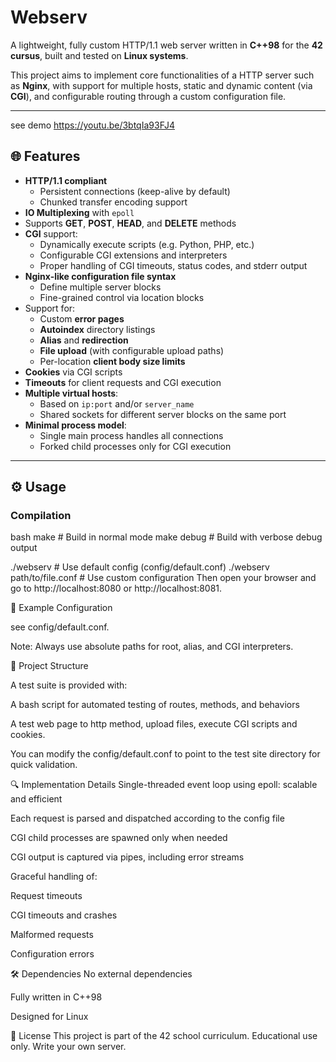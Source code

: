 # Webserv

A lightweight, fully custom HTTP/1.1 web server written in **C++98** for the **42 cursus**, built and tested on **Linux systems**.

This project aims to implement core functionalities of a HTTP server such as **Nginx**, with support for multiple hosts, static and dynamic content (via **CGI**), and configurable routing through a custom configuration file.

---

see demo
https://youtu.be/3btqIa93FJ4

## 🌐 Features

- **HTTP/1.1 compliant**
  - Persistent connections (keep-alive by default)
  - Chunked transfer encoding support
- **IO Multiplexing** with `epoll`
- Supports **GET**, **POST**, **HEAD**, and **DELETE** methods
- **CGI** support:
  - Dynamically execute scripts (e.g. Python, PHP, etc.)
  - Configurable CGI extensions and interpreters
  - Proper handling of CGI timeouts, status codes, and stderr output
- **Nginx-like configuration file syntax**
  - Define multiple server blocks
  - Fine-grained control via location blocks
- Support for:
  - Custom **error pages**
  - **Autoindex** directory listings
  - **Alias** and **redirection**
  - **File upload** (with configurable upload paths)
  - Per-location **client body size limits**
- **Cookies** via CGI scripts
- **Timeouts** for client requests and CGI execution
- **Multiple virtual hosts**:
  - Based on `ip:port` and/or `server_name`
  - Shared sockets for different server blocks on the same port
- **Minimal process model**:
  - Single main process handles all connections
  - Forked child processes only for CGI execution

---

## ⚙️ Usage

### Compilation

bash
make        # Build in normal mode
make debug  # Build with verbose debug output

./webserv                     # Use default config (config/default.conf)
./webserv path/to/file.conf  # Use custom configuration
Then open your browser and go to http://localhost:8080 or http://localhost:8081.

🧾 Example Configuration

see config/default.conf.

Note: Always use absolute paths for root, alias, and CGI interpreters.

📁 Project Structure

A test suite is provided with:

A bash script for automated testing of routes, methods, and behaviors

A test web page to http method, upload files, execute CGI scripts and cookies.

You can modify the config/default.conf to point to the test site directory for quick validation.

🔍 Implementation Details
Single-threaded event loop using epoll: scalable and efficient

Each request is parsed and dispatched according to the config file

CGI child processes are spawned only when needed

CGI output is captured via pipes, including error streams

Graceful handling of:

Request timeouts

CGI timeouts and crashes

Malformed requests

Configuration errors

🛠️ Dependencies
No external dependencies

Fully written in C++98

Designed for Linux

📜 License
This project is part of the 42 school curriculum. Educational use only. Write your own server.
